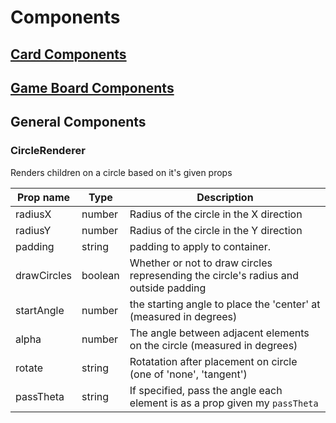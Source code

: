 # Components

## [Card Components](cards)

## [Game Board Components](game)

## General Components

### CircleRenderer

Renders children on a circle based on it's given props

| Prop name   | Type    | Description                                                                         |
| ----------- | ------- | ----------------------------------------------------------------------------------- |
| radiusX     | number  | Radius of the circle in the X direction                                             |
| radiusY     | number  | Radius of the circle in the Y direction                                             |
| padding     | string  | padding to apply to container.                                                      |
| drawCircles | boolean | Whether or not to draw circles represending the circle's radius and outside padding |
| startAngle  | number  | the starting angle to place the 'center' at (measured in degrees)                   |
| alpha       | number  | The angle between adjacent elements on the circle (measured in degrees)             |
| rotate      | string  | Rotatation after placement on circle (one of 'none', 'tangent')                     |
| passTheta   | string  | If specified, pass the angle each element is as a prop given my `passTheta`         |
